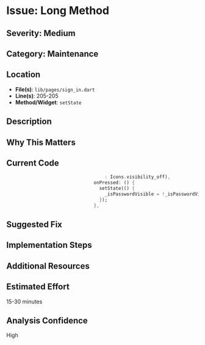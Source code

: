 # Issue: Long Method

## Severity: Medium

## Category: Maintenance

## Location
- **File(s)**: `lib/pages/sign_in.dart`
- **Line(s)**: 205-205
- **Method/Widget**: `setState`

## Description


## Why This Matters


## Current Code
```dart
                                    : Icons.visibility_off),
                                onPressed: () {
                                  setState(() {
                                    _isPasswordVisible = !_isPasswordVisible;
                                  });
                                },
```

## Suggested Fix


## Implementation Steps


## Additional Resources


## Estimated Effort
15-30 minutes

## Analysis Confidence
High
